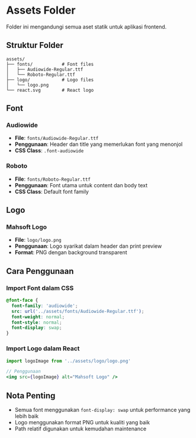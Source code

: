 # Assets Folder

Folder ini mengandungi semua aset statik untuk aplikasi frontend.

## Struktur Folder

```
assets/
├── fonts/           # Font files
│   ├── Audiowide-Regular.ttf
│   └── Roboto-Regular.ttf
├── logo/            # Logo files
│   └── logo.png
└── react.svg        # React logo
```

## Font

### Audiowide
- **File**: `fonts/Audiowide-Regular.ttf`
- **Penggunaan**: Header dan title yang memerlukan font yang menonjol
- **CSS Class**: `.font-audiowide`

### Roboto
- **File**: `fonts/Roboto-Regular.ttf`
- **Penggunaan**: Font utama untuk content dan body text
- **CSS Class**: Default font family

## Logo

### Mahsoft Logo
- **File**: `logo/logo.png`
- **Penggunaan**: Logo syarikat dalam header dan print preview
- **Format**: PNG dengan background transparent

## Cara Penggunaan

### Import Font dalam CSS
```css
@font-face {
  font-family: 'audiowide';
  src: url('../assets/fonts/Audiowide-Regular.ttf');
  font-weight: normal;
  font-style: normal;
  font-display: swap;
}
```

### Import Logo dalam React
```jsx
import logoImage from '../assets/logo/logo.png'

// Penggunaan
<img src={logoImage} alt="Mahsoft Logo" />
```

## Nota Penting

- Semua font menggunakan `font-display: swap` untuk performance yang lebih baik
- Logo menggunakan format PNG untuk kualiti yang baik
- Path relatif digunakan untuk kemudahan maintenance

